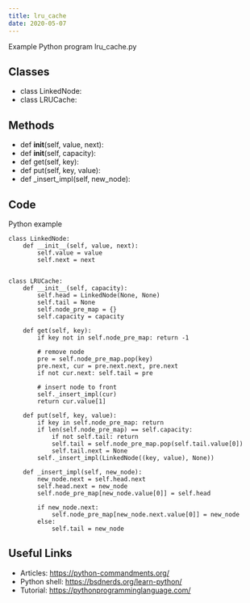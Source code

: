 ```yaml
---
title: lru_cache
date: 2020-05-07
---
```

Example Python program lru_cache.py


## Classes

* class LinkedNode:
* class LRUCache:

## Methods

* def __init__(self, value, next):
* def __init__(self, capacity):
* def get(self, key):
* def put(self, key, value):
* def _insert_impl(self, new_node):

## Code

Python example

    class LinkedNode:
        def __init__(self, value, next):
            self.value = value
            self.next = next
    
    
    class LRUCache:
        def __init__(self, capacity):
            self.head = LinkedNode(None, None)
            self.tail = None
            self.node_pre_map = {}
            self.capacity = capacity
    
        def get(self, key):
            if key not in self.node_pre_map: return -1
    
            # remove node
            pre = self.node_pre_map.pop(key)
            pre.next, cur = pre.next.next, pre.next
            if not cur.next: self.tail = pre
    
            # insert node to front
            self._insert_impl(cur)
            return cur.value[1]
    
        def put(self, key, value):
            if key in self.node_pre_map: return
            if len(self.node_pre_map) == self.capacity:
                if not self.tail: return
                self.tail = self.node_pre_map.pop(self.tail.value[0])
                self.tail.next = None
            self._insert_impl(LinkedNode((key, value), None))
    
        def _insert_impl(self, new_node):
            new_node.next = self.head.next
            self.head.next = new_node
            self.node_pre_map[new_node.value[0]] = self.head
    
            if new_node.next:
                self.node_pre_map[new_node.next.value[0]] = new_node
            else:
                self.tail = new_node

## Useful Links

- Articles: https://python-commandments.org/
- Python shell: https://bsdnerds.org/learn-python/
- Tutorial: https://pythonprogramminglanguage.com/
